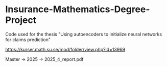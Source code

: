 # Insurance-Mathematics-Degree-Project
Code used for the thesis "Using autoencoders to initialize neural networks for claims prediction"

https://kurser.math.su.se/mod/folder/view.php?id=13969

Master -> 2025 -> 2025_4_report.pdf
